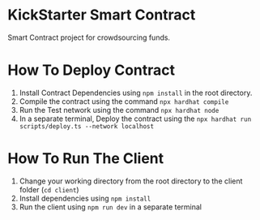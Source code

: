 # KickStarter Smart Contract
Smart Contract project for crowdsourcing funds.

# How To Deploy Contract
1. Install Contract Dependencies using `npm install` in the root directory.
2. Compile the contract using the command `npx hardhat compile`
3. Run the Test network using the command `npx hardhat node`
4. In a separate terminal, Deploy the contract using the `npx hardhat run scripts/deploy.ts --network localhost`

# How To Run The Client
1. Change your working directory from the root directory to the client folder (`cd client`)
2. Install dependencies using `npm install`
3. Run the client using `npm run dev` in a separate terminal